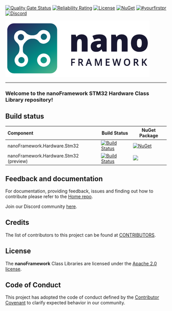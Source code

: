 [![Quality Gate Status](https://sonarcloud.io/api/project_badges/measure?project=nanoframework_lib-nanoFramework.Hardware.Stm32&metric=alert_status)](https://sonarcloud.io/dashboard?id=nanoframework_lib-nanoFramework.Hardware.Stm32) [![Reliability Rating](https://sonarcloud.io/api/project_badges/measure?project=nanoframework_lib-nanoFramework.Hardware.Stm32&metric=reliability_rating)](https://sonarcloud.io/dashboard?id=nanoframework_lib-nanoFramework.Hardware.Stm32) [![License](https://img.shields.io/badge/License-Apache%202.0-blue.svg)](https://github.com/nanoframework/Home/blob/master/LICENSE) [![NuGet](https://img.shields.io/nuget/dt/nanoFramework.Hardware.Stm32.svg?label=NuGet&style=flat&logo=nuget)](https://www.nuget.org/packages/nanoFramework.Hardware.Stm32/) [![#yourfirstpr](https://img.shields.io/badge/first--timers--only-friendly-blue.svg)](https://github.com/nanoframework/Home/blob/master/CONTRIBUTING.md) [![Discord](https://img.shields.io/discord/478725473862549535.svg?logo=discord&logoColor=white&label=Discord&color=7289DA)](https://discord.gg/gCyBu8T)

![nanoFramework logo](https://github.com/nanoframework/Home/blob/master/resources/logo/nanoFramework-repo-logo.png)

-----

### Welcome to the **nanoFramework** STM32 Hardware Class Library repository!

## Build status

| Component | Build Status | NuGet Package |
|:-|---|---|
| nanoFramework.Hardware.Stm32 | [![Build Status](https://dev.azure.com/nanoframework/nanoFramework.Hardware.Stm32/_apis/build/status/nanoframework.lib-nanoFramework.Hardware.Stm32?branchName=develop)](https://dev.azure.com/nanoframework/nanoFramework.Hardware.Stm32/_build/latest?definitionId=6?branchName=master) | [![NuGet](https://img.shields.io/nuget/v/nanoFramework.Hardware.Stm32.svg?label=NuGet&style=flat&logo=nuget)](https://www.nuget.org/packages/nanoFramework.Hardware.Stm32/)  |
| nanoFramework.Hardware.Stm32 (preview) | [![Build Status](https://dev.azure.com/nanoframework/nanoFramework.Hardware.Stm32/_apis/build/status/nanoframework.lib-nanoFramework.Hardware.Stm32?branchName=develop)](https://dev.azure.com/nanoframework/nanoFramework.Hardware.Stm32/_build/latest?definitionId=6?branchName=develop) | [![](https://badgen.net/badge/NuGet/preview/D7B023?icon=https://simpleicons.now.sh/azuredevops/fff)](https://dev.azure.com/nanoframework/feed/_packaging?_a=package&feed=sandbox&package=nanoFramework.Hardware.Stm32&protocolType=NuGet&view=overview) |

## Feedback and documentation

For documentation, providing feedback, issues and finding out how to contribute please refer to the [Home repo](https://github.com/nanoframework/Home).

Join our Discord community [here](https://discord.gg/gCyBu8T).

## Credits

The list of contributors to this project can be found at [CONTRIBUTORS](https://github.com/nanoframework/Home/blob/master/CONTRIBUTORS.md).

## License

The **nanoFramework** Class Libraries are licensed under the [Apache 2.0 license](http://www.apache.org/licenses/LICENSE-2.0).

## Code of Conduct

This project has adopted the code of conduct defined by the [Contributor Covenant](http://contributor-covenant.org/)
to clarify expected behavior in our community.
